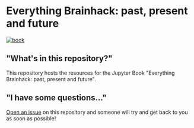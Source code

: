 # Everything Brainhack: past, present and future

[![book](https://github.com/brainhackorg/brainhack_jupyter_book/workflows/book/badge.svg?branch=main)](https://github.com/brainhackorg/brainhack_jupyter_book/actions/workflows/deploy_book.yml?query=branch%3Amain)

## "What's in this repository?"

This repository hosts the resources for the Jupyter Book "Everything Brainhack: past, present and future".


## "I have some questions..."

[Open an issue]() on this repository and someone will try and get back to you as soon as possible!
